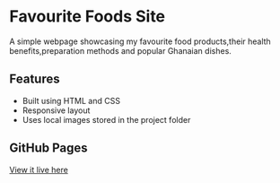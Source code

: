 # Favourite Foods Site

A simple webpage showcasing my favourite food products,their health benefits,preparation methods and popular Ghanaian dishes.

## Features

- Built using HTML and CSS
- Responsive layout
- Uses local images stored in the project folder

## GitHub Pages

[View it live here](https://jeminah-a.github.io/favourite-foods-site)



